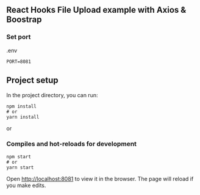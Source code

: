 ## React Hooks File Upload example with Axios & Boostrap

### Set port
.env
```
PORT=8081
```
## Project setup
In the project directory, you can run:
```
npm install
# or
yarn install
```
or
### Compiles and hot-reloads for development
```
npm start
# or
yarn start
```
Open [http://localhost:8081](http://localhost:8081) to view it in the browser.
The page will reload if you make edits.